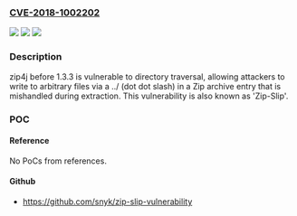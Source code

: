 ### [CVE-2018-1002202](https://cve.mitre.org/cgi-bin/cvename.cgi?name=CVE-2018-1002202)
![](https://img.shields.io/static/v1?label=Product&message=zip4j&color=blue)
![](https://img.shields.io/static/v1?label=Version&message=%3C%201.3.3%20&color=brighgreen)
![](https://img.shields.io/static/v1?label=Vulnerability&message=CWE-22&color=brighgreen)

### Description

zip4j before 1.3.3 is vulnerable to directory traversal, allowing attackers to write to arbitrary files via a ../ (dot dot slash) in a Zip archive entry that is mishandled during extraction. This vulnerability is also known as 'Zip-Slip'.

### POC

#### Reference
No PoCs from references.

#### Github
- https://github.com/snyk/zip-slip-vulnerability


